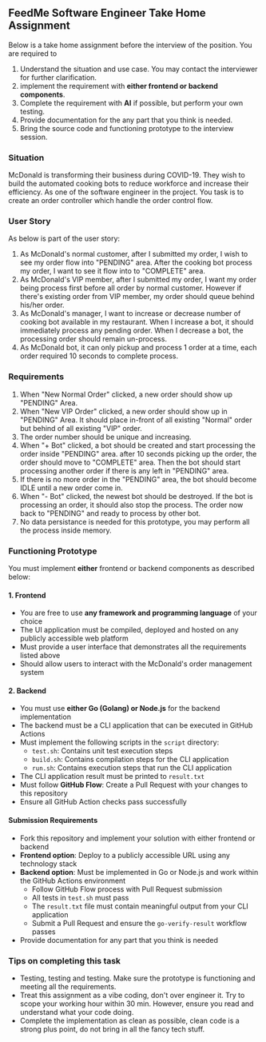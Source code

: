 ## FeedMe Software Engineer Take Home Assignment
Below is a take home assignment before the interview of the position. You are required to
1. Understand the situation and use case. You may contact the interviewer for further clarification.
2. implement the requirement with **either frontend or backend components**.
3. Complete the requirement with **AI** if possible, but perform your own testing.
4. Provide documentation for the any part that you think is needed.
5. Bring the source code and functioning prototype to the interview session.

### Situation
McDonald is transforming their business during COVID-19. They wish to build the automated cooking bots to reduce workforce and increase their efficiency. As one of the software engineer in the project. You task is to create an order controller which handle the order control flow. 

### User Story
As below is part of the user story:
1. As McDonald's normal customer, after I submitted my order, I wish to see my order flow into "PENDING" area. After the cooking bot process my order, I want to see it flow into to "COMPLETE" area.
2. As McDonald's VIP member, after I submitted my order, I want my order being process first before all order by normal customer.  However if there's existing order from VIP member, my order should queue behind his/her order.
3. As McDonald's manager, I want to increase or decrease number of cooking bot available in my restaurant. When I increase a bot, it should immediately process any pending order. When I decrease a bot, the processing order should remain un-process.
4. As McDonald bot, it can only pickup and process 1 order at a time, each order required 10 seconds to complete process.

### Requirements
1. When "New Normal Order" clicked, a new order should show up "PENDING" Area.
2. When "New VIP Order" clicked, a new order should show up in "PENDING" Area. It should place in-front of all existing "Normal" order but behind of all existing "VIP" order.
3. The order number should be unique and increasing.
4. When "+ Bot" clicked, a bot should be created and start processing the order inside "PENDING" area. after 10 seconds picking up the order, the order should move to "COMPLETE" area. Then the bot should start processing another order if there is any left in "PENDING" area.
5. If there is no more order in the "PENDING" area, the bot should become IDLE until a new order come in.
6. When "- Bot" clicked, the newest bot should be destroyed. If the bot is processing an order, it should also stop the process. The order now back to "PENDING" and ready to process by other bot.
7. No data persistance is needed for this prototype, you may perform all the process inside memory.

### Functioning Prototype
You must implement **either** frontend or backend components as described below:

#### 1. Frontend
- You are free to use **any framework and programming language** of your choice
- The UI application must be compiled, deployed and hosted on any publicly accessible web platform
- Must provide a user interface that demonstrates all the requirements listed above
- Should allow users to interact with the McDonald's order management system

#### 2. Backend
- You must use **either Go (Golang) or Node.js** for the backend implementation
- The backend must be a CLI application that can be executed in GitHub Actions
- Must implement the following scripts in the `script` directory:
  - `test.sh`: Contains unit test execution steps
  - `build.sh`: Contains compilation steps for the CLI application
  - `run.sh`: Contains execution steps that run the CLI application
- The CLI application result must be printed to `result.txt`
- Must follow **GitHub Flow**: Create a Pull Request with your changes to this repository
- Ensure all GitHub Action checks pass successfully

#### Submission Requirements
- Fork this repository and implement your solution with either frontend or backend
- **Frontend option**: Deploy to a publicly accessible URL using any technology stack
- **Backend option**: Must be implemented in Go or Node.js and work within the GitHub Actions environment
  - Follow GitHub Flow process with Pull Request submission
  - All tests in `test.sh` must pass
  - The `result.txt` file must contain meaningful output from your CLI application
  - Submit a Pull Request and ensure the `go-verify-result` workflow passes
- Provide documentation for any part that you think is needed

### Tips on completing this task
- Testing, testing and testing. Make sure the prototype is functioning and meeting all the requirements.
- Treat this assignment as a vibe coding, don't over engineer it. Try to scope your working hour within 30 min. However, ensure you read and understand what your code doing.
- Complete the implementation as clean as possible, clean code is a strong plus point, do not bring in all the fancy tech stuff.
